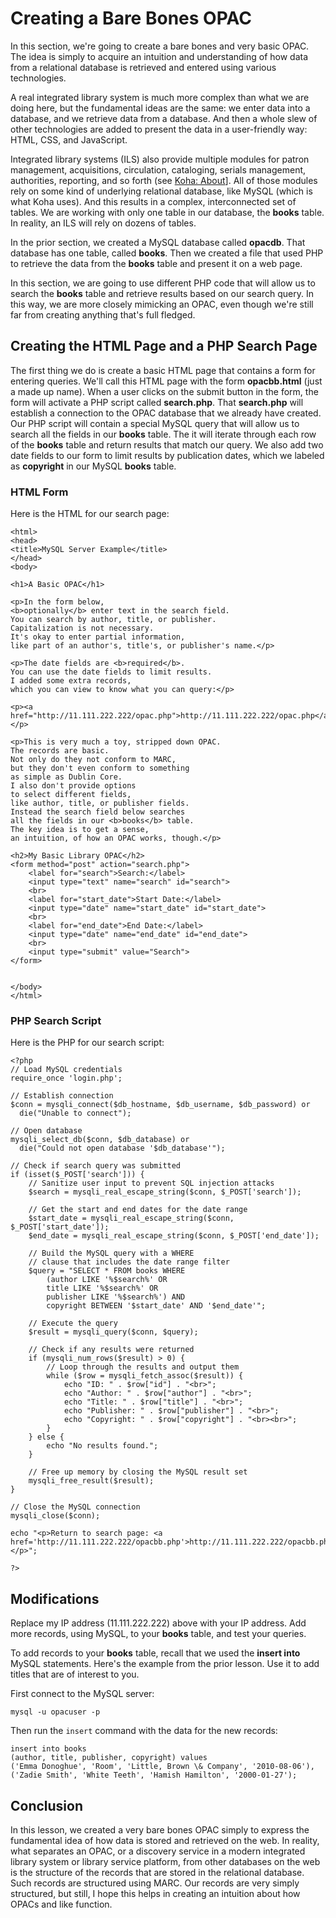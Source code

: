 # Creating a Bare Bones OPAC

In this section,
we're going to create a bare bones and
very basic OPAC.
The idea is simply to acquire an
intuition and understanding of how data
from a relational database is
retrieved and entered using
various technologies.

A real integrated library system
is much more complex than what
we are doing here, but
the fundamental ideas are the same:
we enter data into a database,
and we retrieve data from a database.
And then a whole slew of other technologies
are added to present the data in a user-friendly
way: HTML, CSS, and JavaScript.

Integrated library systems (ILS) also provide
multiple modules for patron management,
acquisitions, circulation, cataloging,
serials management, authorities, reporting,
and so forth
(see [Koha: About](koha-about)].
All of those modules rely on some kind
of underlying relational database,
like MySQL
(which is what Koha uses).
And this results in a complex,
interconnected set of tables.
We are working with only one table
in our database,
the **books** table.
In reality, an ILS will rely on
dozens of tables.

In the prior section,
we created a MySQL database
called **opacdb**.
That database has one table,
called **books**.
Then we created a file that
used PHP to retrieve the data
from the **books** table
and present it on a web page.

In this section,
we are going to use different
PHP code that will allow us
to search the **books** table
and retrieve results based
on our search query.
In this way,
we are more closely mimicking
an OPAC,
even though we're still far from
creating anything that's full fledged.

## Creating the HTML Page and a PHP Search Page

The first thing we do is
create a basic HTML page that
contains a form for entering queries.
We'll call this HTML page with the form
**opacbb.html** (just a made up name).
When a user clicks on the submit button
in the form,
the form will activate a PHP script
called **search.php**.
That **search.php** will establish
a connection to the OPAC database
that we already have created.
Our PHP script will contain a special
MySQL query that will allow us to
search all the fields in our **books** table.
The it will iterate through each row of
the **books** table and return results
that match our query.
We also add two date fields to our form
to limit results by publication dates,
which we labeled as **copyright** in our
MySQL **books** table.

### HTML Form

Here is the HTML for our search page:

```
<html>
<head>
<title>MySQL Server Example</title>
</head>
<body>

<h1>A Basic OPAC</h1>

<p>In the form below,
<b>optionally</b> enter text in the search field.
You can search by author, title, or publisher.
Capitalization is not necessary.
It's okay to enter partial information,
like part of an author's, title's, or publisher's name.</p>

<p>The date fields are <b>required</b>.
You can use the date fields to limit results.
I added some extra records,
which you can view to know what you can query:</p>

<p><a href="http://11.111.222.222/opac.php">http://11.111.222.222/opac.php</a></p>

<p>This is very much a toy, stripped down OPAC.
The records are basic.
Not only do they not conform to MARC,
but they don't even conform to something
as simple as Dublin Core.
I also don't provide options
to select different fields,
like author, title, or publisher fields.
Instead the search field below searches
all the fields in our <b>books</b> table.
The key idea is to get a sense,
an intuition, of how an OPAC works, though.</p>

<h2>My Basic Library OPAC</h2>
<form method="post" action="search.php">
    <label for="search">Search:</label>
    <input type="text" name="search" id="search">
    <br>
    <label for="start_date">Start Date:</label>
    <input type="date" name="start_date" id="start_date">
    <br>
    <label for="end_date">End Date:</label>
    <input type="date" name="end_date" id="end_date">
    <br>
    <input type="submit" value="Search">
</form>


</body>
</html>
```

### PHP Search Script

Here is the PHP for our search script:

```
<?php
// Load MySQL credentials
require_once 'login.php';

// Establish connection
$conn = mysqli_connect($db_hostname, $db_username, $db_password) or
  die("Unable to connect");

// Open database
mysqli_select_db($conn, $db_database) or
  die("Could not open database '$db_database'");

// Check if search query was submitted
if (isset($_POST['search'])) {
    // Sanitize user input to prevent SQL injection attacks
    $search = mysqli_real_escape_string($conn, $_POST['search']);

    // Get the start and end dates for the date range
    $start_date = mysqli_real_escape_string($conn, $_POST['start_date']);
    $end_date = mysqli_real_escape_string($conn, $_POST['end_date']);

    // Build the MySQL query with a WHERE
    // clause that includes the date range filter
    $query = "SELECT * FROM books WHERE
	    (author LIKE '%$search%' OR
		title LIKE '%$search%' OR
		publisher LIKE '%$search%') AND
		copyright BETWEEN '$start_date' AND '$end_date'";

    // Execute the query
    $result = mysqli_query($conn, $query);

    // Check if any results were returned
    if (mysqli_num_rows($result) > 0) {
        // Loop through the results and output them
        while ($row = mysqli_fetch_assoc($result)) {
            echo "ID: " . $row["id"] . "<br>";
            echo "Author: " . $row["author"] . "<br>";
            echo "Title: " . $row["title"] . "<br>";
            echo "Publisher: " . $row["publisher"] . "<br>";
            echo "Copyright: " . $row["copyright"] . "<br><br>";
        }
    } else {
        echo "No results found.";
    }

    // Free up memory by closing the MySQL result set
    mysqli_free_result($result);
}

// Close the MySQL connection
mysqli_close($conn);

echo "<p>Return to search page: <a href='http://11.111.222.222/opacbb.php'>http://11.111.222.222/opacbb.php</a></p>";

?>
```

## Modifications

Replace my IP address (11.111.222.222) above
with your IP address.
Add more records,
using MySQL,
to your **books** table,
and test your queries.

To add records to your **books** table,
recall that we used the **insert into**
MySQL statements.
Here's the example from the prior lesson.
Use it to add titles that are of interest to you.

First connect to the MySQL server:

```
mysql -u opacuser -p
```

Then run the `insert` command with
the data for the new records:

```
insert into books
(author, title, publisher, copyright) values
('Emma Donoghue', 'Room', 'Little, Brown \& Company', '2010-08-06'),
('Zadie Smith', 'White Teeth', 'Hamish Hamilton', '2000-01-27');
```

## Conclusion

In this lesson,
we created a very bare bones OPAC
simply to express the fundamental idea
of how data is stored and retrieved on the web.
In reality, what separates an OPAC,
or a discovery service in a modern
integrated library system
or library service platform,
from other databases on the web
is the structure of the records
that are stored in the relational database.
Such records are structured using MARC.
Our records are very simply structured,
but still,
I hope this helps in creating an intuition
about how OPACs and like function.

[koha-about]:https://koha-community.org/about/
